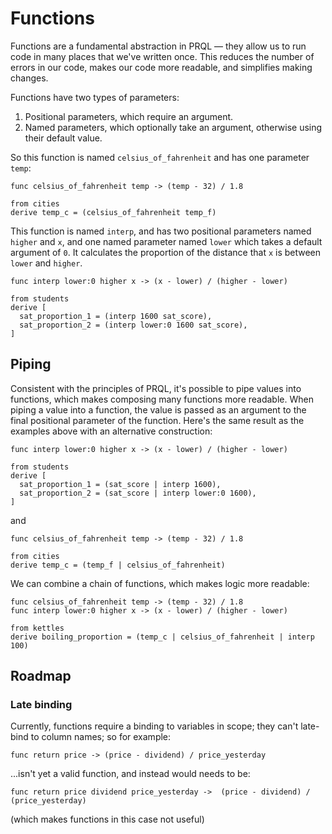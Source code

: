 # Functions

<!--
TODOs:
- Examples are a bit artificial — the interp is just "divide by 100" in one case!  -->

Functions are a fundamental abstraction in PRQL — they allow us to run code in
many places that we've written once. This reduces the number of errors in our
code, makes our code more readable, and simplifies making changes.

Functions have two types of parameters:

1. Positional parameters, which require an argument.
2. Named parameters, which optionally take an argument, otherwise using their
   default value.

So this function is named `celsius_of_fahrenheit` and has one parameter `temp`:

```prql
func celsius_of_fahrenheit temp -> (temp - 32) / 1.8

from cities
derive temp_c = (celsius_of_fahrenheit temp_f)
```

This function is named `interp`, and has two positional parameters named
`higher` and `x`, and one named parameter named `lower` which takes a default
argument of `0`. It calculates the proportion of the distance that `x` is
between `lower` and `higher`.

```prql
func interp lower:0 higher x -> (x - lower) / (higher - lower)

from students
derive [
  sat_proportion_1 = (interp 1600 sat_score),
  sat_proportion_2 = (interp lower:0 1600 sat_score),
]
```

## Piping

Consistent with the principles of PRQL, it's possible to pipe values into
functions, which makes composing many functions more readable. When piping a
value into a function, the value is passed as an argument to the final
positional parameter of the function. Here's the same result as the examples
above with an alternative construction:

```prql
func interp lower:0 higher x -> (x - lower) / (higher - lower)

from students
derive [
  sat_proportion_1 = (sat_score | interp 1600),
  sat_proportion_2 = (sat_score | interp lower:0 1600),
]
```

and

```prql
func celsius_of_fahrenheit temp -> (temp - 32) / 1.8

from cities
derive temp_c = (temp_f | celsius_of_fahrenheit)
```

We can combine a chain of functions, which makes logic more readable:

```prql
func celsius_of_fahrenheit temp -> (temp - 32) / 1.8
func interp lower:0 higher x -> (x - lower) / (higher - lower)

from kettles
derive boiling_proportion = (temp_c | celsius_of_fahrenheit | interp 100)
```

## Roadmap

### Late binding

Currently, functions require a binding to variables in scope; they can't
late-bind to column names; so for example:

```prql_no_test
func return price -> (price - dividend) / price_yesterday
```

...isn't yet a valid function, and instead would needs to be:

```prql_no_test
func return price dividend price_yesterday ->  (price - dividend) / (price_yesterday)
```

(which makes functions in this case not useful)
